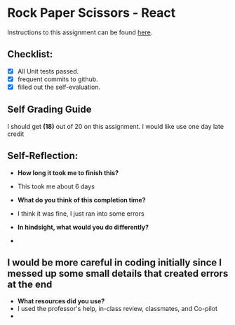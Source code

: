 Rock Paper Scissors - React
===================================

Instructions to this assignment can be found [here](https://it3049c.github.io/assignments/rps-in-react/).

## Checklist:
- [x] All Unit tests passed.
- [x] frequent commits to github.
- [x] filled out the self-evaluation.

## Self Grading Guide
<!--- Update the following line with your self-grade --->
<!--- Check the Rubric on Canvas for a guideline --->

I should get **(18)** out of 20 on this assignment.
I would like use one day late credit 

## Self-Reflection:
- **How long it took me to finish this?**
<!-- Answer below this line -->
- This took me about 6 days 

- **What do you think of this completion time?**
<!-- Answer below this line -->
- I think it was fine, I just ran into some errors

- **In hindsight, what would you do differently?**
- <!-- Answer below this line -->
I would be more careful in coding initially since I messed up some small details that created errors at the end 
- 

- **What resources did you use?**
- <!-- Answer below this line -->I used the professor's help, in-class review, classmates, and Co-pilot
- 